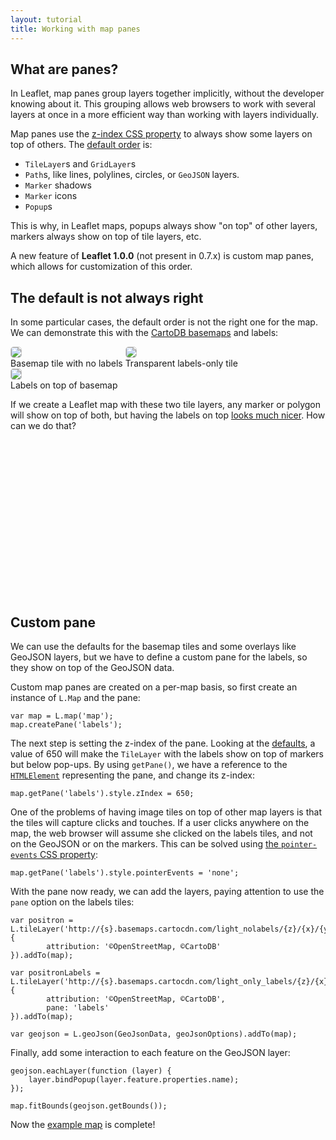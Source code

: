 ```yaml
---
layout: tutorial
title: Working with map panes
---
```


## What are panes?

In Leaflet, map panes group layers together implicitly, without the developer knowing about it. This grouping allows web browsers to work with several layers at once in a more efficient way than working with layers individually.

Map panes use the [z-index CSS property](https://developer.mozilla.org/docs/Web/CSS/z-index) to always show some layers on top of others. The [default order](http://leafletjs.com/reference.html#map-panes) is:

* `TileLayer`s and `GridLayer`s
* `Path`s, like lines, polylines, circles, or `GeoJSON` layers.
* `Marker` shadows
* `Marker` icons
* `Popup`s

This is why, in Leaflet maps, popups always show "on top" of other layers, markers always show on top of tile layers, etc.

A new feature of **Leaflet 1.0.0** (not present in 0.7.x) is custom map panes, which allows for customization of this order.

## The default is not always right

In some particular cases, the default order is not the right one for the map. We can demonstrate this with the [CartoDB basemaps](https://cartodb.com/basemaps/) and labels:


<style>
.tiles img {
    border: 1px solid #ccc;
    border-radius: 5px;
}
</style>

<div class='tiles'>
<div style='display: inline-block'>
<img src="http://a.basemaps.cartocdn.com/light_nolabels/0/0/0.png" class="bordered-img" /><br/>
Basemap tile with no labels
</div>

<div style='display: inline-block'>
<img src="http://a.basemaps.cartocdn.com/light_only_labels/0/0/0.png" class="bordered-img" /><br/>
Transparent labels-only tile
</div>

<div style='display: inline-block; position:relative;'>
<img src="http://a.basemaps.cartocdn.com/light_nolabels/0/0/0.png" class="bordered-img" />
<img src="http://a.basemaps.cartocdn.com/light_only_labels/0/0/0.png"  style='position:absolute; left:0; top:0;'/><br/>
Labels on top of basemap
</div>
</div>

If we create a Leaflet map with these two tile layers, any marker or polygon will show on top of both, but having the labels on top [looks much nicer](http://blog.cartodb.com/let-your-labels-shine/). How can we do that?


<div id="map" class="map" style="height: 250px"></div>

<link rel="stylesheet" href="https://leafletjs-cdn.s3.amazonaws.com/content/leaflet/master/leaflet.css" />
<script src="https://leafletjs-cdn.s3.amazonaws.com/content/leaflet/master/leaflet.js"></script>
<script type="text/javascript" src="eu-countries.js"></script>
<script>
var map = L.map('map');

map.createPane('labels');    

// This pane is above markers but below popups
map.getPane('labels').style.zIndex = 650;	

// Layers in this pane are non-interactive and do not obscure mouse/touch events
map.getPane('labels').style.pointerEvents = 'none';	


var cartodbAttribution = '&copy; <a href="http://www.openstreetmap.org/copyright">OpenStreetMap</a> contributors, &copy; <a href="http://cartodb.com/attributions">CartoDB</a>';

var positron = L.tileLayer('http://{s}.basemaps.cartocdn.com/light_nolabels/{z}/{x}/{y}.png', {
        attribution: cartodbAttribution
}).addTo(map);

var positronLabels = L.tileLayer('http://{s}.basemaps.cartocdn.com/light_only_labels/{z}/{x}/{y}.png', {
        attribution: cartodbAttribution,
        pane: 'labels'
}).addTo(map);

geojson = L.geoJson(euCountries).addTo(map);

map.setView({ lat: 47.040182144806664, lng: 9.667968750000002 }, 4);
</script>

## Custom pane

We can use the defaults for the basemap tiles and some overlays like GeoJSON layers, but we have to define a custom pane for the labels, so they show on top of the GeoJSON data.

Custom map panes are created on a per-map basis, so first create an instance of `L.Map` and the pane:


    var map = L.map('map');
    map.createPane('labels');


The next step is setting the z-index of the pane. Looking at the [defaults](https://github.com/Leaflet/Leaflet/blob/master/dist/leaflet.css#L73), a value of 650 will make the `TileLayer` with the labels show on top of markers but below pop-ups. By using `getPane()`, we have a reference to the [`HTMLElement`](https://developer.mozilla.org/docs/Web/API/HTMLElement) representing the pane, and change its z-index:


    map.getPane('labels').style.zIndex = 650;


One of the problems of having image tiles on top of other map layers is that the tiles will capture clicks and touches. If a user clicks anywhere on the map, the web browser will assume she clicked on the labels tiles, and not on the GeoJSON or on the markers. This can be solved using [the `pointer-events` CSS property](https://developer.mozilla.org/en-US/docs/Web/CSS/pointer-events):


    map.getPane('labels').style.pointerEvents = 'none';


With the pane now ready, we can add the layers, paying attention to use the `pane` option on the labels tiles:


    var positron = L.tileLayer('http://{s}.basemaps.cartocdn.com/light_nolabels/{z}/{x}/{y}.png', {
            attribution: '©OpenStreetMap, ©CartoDB'
    }).addTo(map);

    var positronLabels = L.tileLayer('http://{s}.basemaps.cartocdn.com/light_only_labels/{z}/{x}/{y}.png', {
            attribution: '©OpenStreetMap, ©CartoDB',
            pane: 'labels'
    }).addTo(map);

    var geojson = L.geoJson(GeoJsonData, geoJsonOptions).addTo(map);
   
Finally, add some interaction to each feature on the GeoJSON layer:

    geojson.eachLayer(function (layer) {
        layer.bindPopup(layer.feature.properties.name);
    });

    map.fitBounds(geojson.getBounds());


Now the [example map](map-panes-example.html) is complete!





